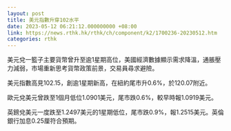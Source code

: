 ```yaml
---
layout: post
title: 美元指數升穿102水平
date: 2023-05-12 06:21:12.000000000 +08:00
link: https://news.rthk.hk/rthk/ch/component/k2/1700236-20230512.htm
categories: rthk
---
```


美元兌一籃子主要貨幣曾升至逾1星期高位，美國經濟數據顯示需求降溫，通脹壓力減弱，市場重新思考貨幣政策前景，交易員尋求避險。

美元指數高見102.15，創逾1星期新高，在紐約尾市升0.6%，於120.07附近。

歐元兌美元曾跌至1個月低位1.0901美元，尾市跌0.6%，較早時報1.0919美元。

英鎊兌美元一度跌至1.2497美元的1星期低位，尾市跌0.9%，報1.2515美元。英倫銀行加息0.25厘符合預期。
